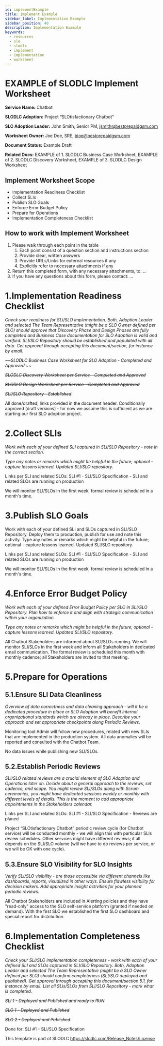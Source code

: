 ```yaml
---
id: implementExample
title: Implement Example
sidebar_label: Implementation Example
sidebar_position: 40
description: Implementation Example
keywords:
  - resources
  - slo
  - slodlc
  - implement
  - implementation
  - worksheet
---
```

# EXAMPLE of SLODLC Implement Worksheet

**Service Name:** Chatbot

**SLODLC Adoption:** Project “SLOtisfactionary Chatbot”

**SLO Adoption Leader:** John Smith, Senior PM, jsmith@bestprepaidgsm.com

**Worksheet Owner:** Joe Doe, SRE, jdoe@bestprepaidgsm.com

**Document Status:** Example Draft

**Related Docs:** EXAMPLE of 1. SLODLC Business Case Worksheet, EXAMPLE of 2. SLODLC Discovery Worksheet, EXAMPLE of 3. SLODLC Design Worksheet


## Implement Worksheet Scope



* Implementation Readiness Checklist
* Collect SLIs
* Publish SLO Goals
* Enforce Error Budget Policy
* Prepare for Operations
* Implementation Completeness Checklist


## How to work with Implement Worksheet



1. Please walk through each point in the table
    1. Each point consist of a question section and instructions section
    2. Provide clear, written answers
    3. Provide URLs/Links for external resources if any
    4. Explicitly refer to necessary attachments if any
2. Return this completed form, with any necessary attachments, to: …
3. If you have any questions about this form, please contact: …


# 1.Implementation Readiness Checklist

_Check your readiness for SLI/SLO implementation. Both, Adoption Leader and selected The Team Representative (might be a SLO Owner defined per SLO) should approve that Discovery Phase and Design Phases are fully completed and Business Case documentation for SLO Adoption is valid and verified. SLI/SLO Repository should be established and populated with all data. Get approval through accepting this document/section, for instance by email._

_~~SLODLC Business Case Worksheet for SLO Adoption - Completed and Approved ~~_

_~~SLODLC Discovery Worksheet per Service - Completed and Approved~~_

_~~SLODLC Design Worksheet per Service - Completed and Approved~~_

_~~SLI/SLO Repository - Established~~_

All done/drafted, links provided in the document header. Conditionally approved (draft versions) - for now we assume this is sufficient as we are starting our first SLO adoption project.


# 2.Collect SLIs

_Work with each of your defined SLI captured in SLI/SLO Repository - note in the correct section._

_Type any notes or remarks which might be helpful in the future; optional - capture lessons learned. Updated SLI/SLO repository._

Links per SLI and related SLOs: SLI #1 -  SLI/SLO Specification - SLI and related SLOs are running on production

We will monitor SLI/SLOs in the first week, formal review is scheduled in a month's time.


# 3.Publish SLO Goals

Work with each of your defined SLI and SLOs captured in SLI/SLO Repository. Deploy them to production, publish for use and note this activity. Type any notes or remarks which might be helpful in the future; optional - capture lessons learned. Updated SLI/SLO repository.

Links per SLI and related SLOs: SLI #1 -  SLI/SLO Specification - SLI and related SLOs are running on production

We will monitor SLI/SLOs in the first week, formal review is scheduled in a month's time.


# 4.Enforce Error Budget Policy

_Work with each of your defined Error Budget Policy per SLO in SLI/SLO Repository. Plan how to enforce it and align with strategic communication within your organization._

_Type any notes or remarks which might be helpful in the future; optional - capture lessons learned. Updated SLI/SLO repository._

All Chatbot Stakeholders are informed about SLI/SLOs running. We will monitor SLI/SLOs in the first week and inform all Stakeholders in dedicated email communication. The formal review is scheduled this month with monthly cadence; all Stakeholders are invited to that meeting.


# 5.Prepare for Operations


## 5.1.Ensure SLI Data Cleanliness

_Overview of data correctness and data cleaning approach - will it be a dedicated procedure in place or SLO Adoption will benefit internal organizational standards which are already in place. Describe your approach and set appropriate checkpoints along Periodic Reviews._

Monitoring tool Admin will follow new procedures, related with new SLIs that are implemented in the production system. All data anomalies will be reported and consulted with the Chatbot Team.

No data issues while publishing new SLI/SLOs.


## 5.2.Establish Periodic Reviews

_SLI/SLO related reviews are a crucial element of SLO Adoption and Operations later on. Decide about a general approach to the reviews, set cadence, and scope. You might review SLI/SLOs along with Scrum ceremonies, you might have dedicated sessions weekly or monthly with different levels of details. This is the moment to add appropriate appointments in the Stakeholders calendar._

Links per SLI and related SLOs: SLI #1 -  SLI/SLO Specification - Reviews are planed

Project “SLOtisfactionary Chatbot” periodic review cycle (for Chatbot service) will be conducted monthly - we will align this with particular SLIs review schedules. Other services might have different reviews; it all depends on the SLI/SLO volume (will we have to do reviews per service, or we will be OK with one cycle).


## 5.3.Ensure SLO Visibility for SLO Insights

_Verify SLI/SLO visibility - are those accessible via different channels like dashboards, reports, visualized in other ways. Ensure flawless visibility for decision makers. Add appropriate insight activities for your planned periodic reviews._

All Chatbot Stakeholders are included in Alerting policies and they have "read-only" access to the SLO self-service platform (granted if needed on demand). With the first SLO we established the first SLO dashboard and special report for distribution.


# 6.Implementation Completeness Checklist

_Check your SLI/SLO implementation completeness - work with each of your defined SLI and SLOs captured in SLI/SLO Repository. Both, Adoption Leader and selected The Team Representative (might be a SLO Owner defined per SLO) should confirm completeness (SLI/SLO deployed and published). Get approval through accepting this document/section 5.1, for instance by email. List all SLIs/SLOs from SLI/SLO Repository - mark what is completed._

_~~SLI 1 - Deployed and Published and ready to RUN~~_

_~~SLO 1 - Deployed and Published~~_

_~~SLO 2 - Deployed and Published~~_

Done for: SLI #1 -  SLI/SLO Specification



This template is part of SLODLC https://slodlc.com/Release_Notes/License
